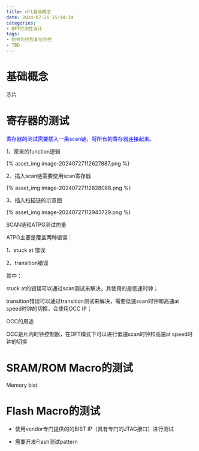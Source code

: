 ```yaml
---
title: dft基础概念
date: 2024-07-26 15:44:34
categories:
- DFT可测性设计
tags:
- 时钟可控和复位可控
- TBD
---
```




# 基础概念

芯片





# 寄存器的测试

<font color=blue>寄存器的测试需要插入一条scan链，将所有的寄存器连接起来。</font>

1、原来的function逻辑

{% asset_img image-20240727112627887.png %}

2、插入scan链需要使用scan寄存器

{% asset_img image-20240727112828088.png %}

3、插入扫描链的示意图

{% asset_img image-20240727112943729.png %}







SCAN链和ATPG测试向量



ATPG主要是覆盖两种错误：

1、stuck at 错误

2、transition错误

其中：

stuck at的错误可以通过scan测试来解决，其使用的是低速时钟；

transition错误可以通过transition测试来解决，需要低速scan时钟和高速at speed时钟的切换，会使用OCC IP；







OCC的用途

OCC是片内时钟控制器，在DFT模式下可以进行低速scan时钟和高速at speed时钟的切换



# SRAM/ROM Macro的测试

Memory bist







# Flash Macro的测试

- 使用vendor专门提供的的BIST IP（具有专门的JTAG接口）进行测试

- 需要开发Flash测试pattern
